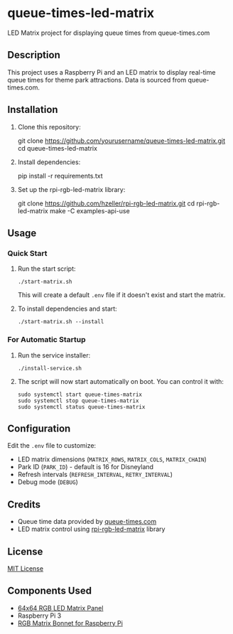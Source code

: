# queue-times-led-matrix

LED Matrix project for displaying queue times from queue-times.com

## Description

This project uses a Raspberry Pi and an LED matrix to display real-time queue times for theme park attractions. Data is sourced from queue-times.com.

## Installation

1. Clone this repository:
   
   git clone https://github.com/yourusername/queue-times-led-matrix.git
   cd queue-times-led-matrix
   

2. Install dependencies:
   
   pip install -r requirements.txt
   

3. Set up the rpi-rgb-led-matrix library:
   
   git clone https://github.com/hzeller/rpi-rgb-led-matrix.git
   cd rpi-rgb-led-matrix
   make -C examples-api-use
   

## Usage

### Quick Start

1. Run the start script:
   ```
   ./start-matrix.sh
   ```
   This will create a default `.env` file if it doesn't exist and start the matrix.

2. To install dependencies and start:
   ```
   ./start-matrix.sh --install
   ```

### For Automatic Startup

1. Run the service installer:
   ```
   ./install-service.sh
   ```

2. The script will now start automatically on boot. You can control it with:
   ```
   sudo systemctl start queue-times-matrix
   sudo systemctl stop queue-times-matrix
   sudo systemctl status queue-times-matrix
   ```

## Configuration

Edit the `.env` file to customize:

- LED matrix dimensions (`MATRIX_ROWS`, `MATRIX_COLS`, `MATRIX_CHAIN`)
- Park ID (`PARK_ID`) - default is 16 for Disneyland
- Refresh intervals (`REFRESH_INTERVAL`, `RETRY_INTERVAL`)
- Debug mode (`DEBUG`)

## Credits

- Queue time data provided by [queue-times.com](https://queue-times.com/)
- LED matrix control using [rpi-rgb-led-matrix](https://github.com/hzeller/rpi-rgb-led-matrix) library

## License

[MIT License](LICENSE)

## Components Used

- [64x64 RGB LED Matrix Panel](https://www.amazon.com/gp/product/B0BRBG71WS/ref=ppx_yo_dt_b_asin_title_o00_s00?ie=UTF8&th=1)
- Raspberry Pi 3
- [RGB Matrix Bonnet for Raspberry Pi](https://www.amazon.com/gp/product/B0BC8Y447G/ref=ppx_yo_dt_b_search_asin_title?ie=UTF8&psc=1)
